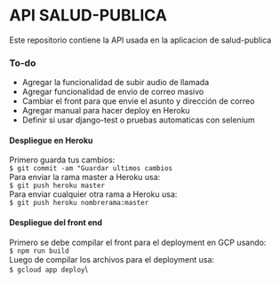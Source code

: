 # API SALUD-PUBLICA

Este repositorio contiene la API usada en la aplicacion de salud-publica

### To-do
- Agregar la funcionalidad de subir audio de llamada
- Agregar funcionalidad de envio de correo masivo
- Cambiar el front para que envie el asunto y dirección de correo
- Agregar manual para hacer deploy en Heroku
- Definir si usar django-test o pruebas automaticas con selenium

#### Despliegue en Heroku
Primero guarda tus cambios:\
`$ git commit -am "Guardar ultimos cambios`\
Para enviar la rama master a Heroku usa:\
`$ git push heroku master`\
Para enviar cualquier otra rama a Heroku usa:\
`$ git push heroku nombrerama:master`

#### Despliegue del front end
Primero se debe compilar el front para el deployment en GCP usando:\
`$ npm run build`\
Luego de compilar los archivos para el deployment usa:\
`$ gcloud app deploy`\